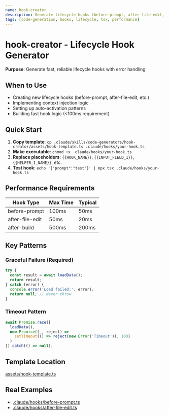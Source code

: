 ```yaml
---
name: hook-creator
description: Generate lifecycle hooks (before-prompt, after-file-edit, after-build) with tsx runtime and <100ms performance. Use when creating hooks, implementing context injection, or setting up auto-activation. Provides hook-template.ts with graceful failure patterns and stdin/stdout handling.
tags: [code-generation, hooks, lifecycle, tsx, performance]
---
```


# hook-creator - Lifecycle Hook Generator

**Purpose**: Generate fast, reliable lifecycle hooks with error handling

## When to Use

- Creating new lifecycle hooks (before-prompt, after-file-edit, etc.)
- Implementing context injection logic
- Setting up auto-activation patterns
- Building fast hook logic (<100ms requirement)

## Quick Start

1. **Copy template**: `cp .claude/skills/code-generators/hook-creator/assets/hook-template.ts .claude/hooks/your-hook.ts`
2. **Make executable**: `chmod +x .claude/hooks/your-hook.ts`
3. **Replace placeholders**: `{{HOOK_NAME}}`, `{{INPUT_FIELD_1}}`, `{{HELPER_1_NAME}}`, etc.
4. **Test hook**: `echo '{"prompt":"test"}' | npx tsx .claude/hooks/your-hook.ts`

## Performance Requirements

| Hook Type | Max Time | Typical |
|-----------|----------|---------|
| before-prompt | 100ms | 50ms |
| after-file-edit | 50ms | 20ms |
| after-build | 500ms | 200ms |

## Key Patterns

### Graceful Failure (Required)
```typescript
try {
  const result = await loadData();
  return result;
} catch (error) {
  console.error('Load failed:', error);
  return null; // Never throw
}
```

### Timeout Pattern
```typescript
await Promise.race([
  loadData(),
  new Promise((_, reject) =>
    setTimeout(() => reject(new Error('Timeout')), 100)
  )
]).catch(() => null);
```

## Template Location

[assets/hook-template.ts](assets/hook-template.ts)

## Real Examples

- [.claude/hooks/before-prompt.ts](../../.claude/hooks/before-prompt.ts)
- [.claude/hooks/after-file-edit.ts](../../.claude/hooks/after-file-edit.ts)
